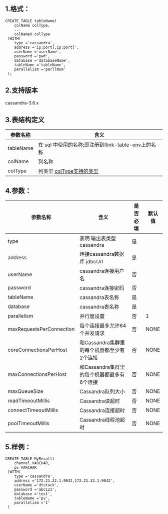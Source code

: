 ## 1.格式：
```
CREATE TABLE tableName(
    colName colType,
    ...
    colNameX colType
 )WITH(
    type ='cassandra',
    address ='ip:port[,ip:port]',
    userName ='userName',
    password ='pwd',
    database ='databaseName',
    tableName ='tableName',
    parallelism ='parllNum'
 );

```

## 2.支持版本
 cassandra-3.6.x
 
## 3.表结构定义
 
|参数名称|含义|
|----|---|
| tableName| 在 sql 中使用的名称;即注册到flink-table-env上的名称|
| colName | 列名称|
| colType | 列类型 [colType支持的类型](colType.md)|

## 4.参数：

|参数名称|含义|是否必填|默认值|
|----|----|----|----|
|type |表明 输出表类型 cassandra|是||
|address | 连接cassandra数据库 jdbcUrl |是||
|userName | cassandra连接用户名|否||
|password | cassandra连接密码|否||
|tableName | cassandra表名称|是||
|database  | cassandra表名称|是||
|parallelism | 并行度设置|否|1|
|maxRequestsPerConnection | 每个连接最多允许64个并发请求|否|NONE|
|coreConnectionsPerHost   | 和Cassandra集群里的每个机器都至少有2个连接|否|NONE|
|maxConnectionsPerHost    | 和Cassandra集群里的每个机器都最多有6个连接|否|NONE|
|maxQueueSize             | Cassandra队列大小|否|NONE|
|readTimeoutMillis        | Cassandra读超时|否|NONE|
|connectTimeoutMillis     | Cassandra连接超时|否|NONE|
|poolTimeoutMillis        | Cassandra线程池超时|否|NONE|
  
## 5.样例：
```
CREATE TABLE MyResult(
    channel VARCHAR,
    pv VARCHAR
 )WITH(
    type ='cassandra',
    address ='172.21.32.1:9042,172.21.32.1:9042',
    userName ='dtstack',
    password ='abc123',
    database ='test',
    tableName ='pv',
    parallelism ='1'
 )
 ```